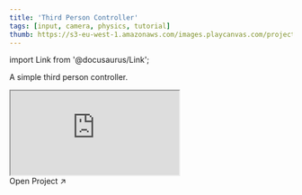 ```yaml
---
title: 'Third Person Controller'
tags: [input, camera, physics, tutorial]
thumb: https://s3-eu-west-1.amazonaws.com/images.playcanvas.com/projects/12/705595/FA7C28-image-75.jpg
---
```


import Link from '@docusaurus/Link';

A simple third person controller.

<div className="iframe-container">
    <iframe src="https://playcanv.as/p/Q7CJA9Ku/" title="Third Person Controller" allow="camera; microphone; xr-spatial-tracking; fullscreen" allowfullscreen></iframe>
</div>

<Link to='https://playcanvas.com/project/705595/'>Open Project ↗</Link>
